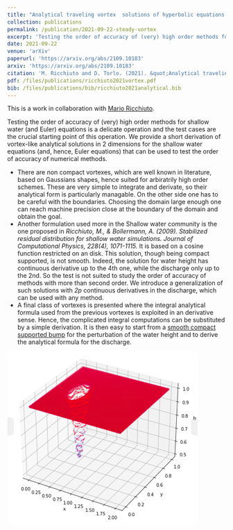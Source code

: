```yaml
---
title: "Analytical traveling vortex  solutions of hyperbolic equations for validating very high order schemes"
collection: publications
permalink: /publication/2021-09-22-steady-vortex
excerpt: 'Testing the order of accuracy of (very) high order methods for shallow water (and Euler) equations is a delicate operation and the test cases are the crucial starting point of this operation. We provide a short derivation of vortex-like analytical solutions in 2 dimensions for the shallow water equations (and, hence, Euler equations) that can be used to test the order of accuracy of numerical methods. These solutions have different smoothness in their derivatives (up to arbitrary derivatives) and can be used accordingly to the order of accuracy of the scheme to test.'
date: 2021-09-22
venue: 'arXiv'
paperurl: 'https://arxiv.org/abs/2109.10183'
arxiv: 'https://arxiv.org/abs/2109.10183'
citation: 'M. Ricchiuto and D. Torlo. (2021). &quot;Analytical traveling vortex  solutions of hyperbolic equations for validating very high order schemes. &quot; <i>arXiv preprint</i>, https://arxiv.org/abs/2109.10183.'
pdf: /files/publications/ricchiuto2021vortex.pdf
bib: /files/publications/bib/ricchiuto2021analytical.bib
---
```

This is a work in collaboration with [Mario Ricchiuto](https://team.inria.fr/cardamom/marioricchiuto/).

Testing the order of accuracy of (very) high order methods for shallow water (and Euler) equations is a delicate operation and the test cases are the crucial starting point of this operation. We provide a short derivation of vortex-like analytical solutions in 2 dimensions for the shallow water equations (and, hence, Euler equations) that can be used to test the order of accuracy of numerical methods. 

 * There are non compact vortexes, which are well known in literature, based on Gaussians shapes, hence suited for arbiratrily high order schemes. These are very simple to integrate and derivate, so their analytical form is particularly managable. On the other side one has to be careful with the boundaries. Choosing the domain large enough one can reach machine precision close at the boundary of the domain and obtain the goal.
 * Another formulation used more in the Shallow water community is the one proposed in *Ricchiuto, M., & Bollermann, A. (2009). Stabilized residual distribution for shallow water simulations. Journal of Computational Physics, 228(4), 1071-1115.* It is based on a cosine function restricted on an disk. This solution, though being compact supported, is not smooth. Indeed, the solution for water height has continuous derivative up to the 4th one, while the discharge only up to the 2nd. So the test is not suited to study the order of accuracy of methods with more than second order. We introduce a generalization of such solutions with *2p* continuous derivatives in the discharge, which can be used with any method.
 * A final class of vortexes is presented where the integral analytical formula used from the previous vortexes is exploited in an derivative sense. Hence, the complicated integral computations can be substituted by a simple derivation. It is then easy to start from a [smooth compact supported bump](https://en.wikipedia.org/wiki/Bump_function) for the perturbation of the water height and to derive the analytical formula for the discharge.

![Vortex picture](/images/research/vortex.png)
